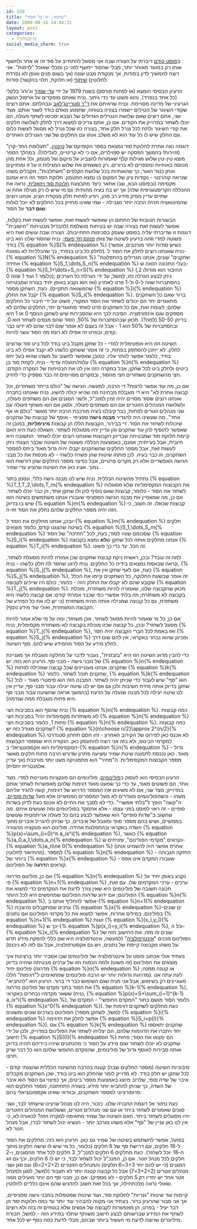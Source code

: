 ```yaml
---
id: 150
title: "שיתוף, זה כל הסוד"
date: 2008-08-16 14:44:31
layout: post
categories: 
  - קריפטולוגיה
social_media_share: true
---
```

ב<a href="http://www.gadial.net/2008/08/04/bit_commitment/">פוסט קודם</a> דיברתי על הצורה שבה אני מסוגל להתחייב על סוד זה או אחר ולחשוף אותו רק במועד מאוחר יותר, מבלי שהסוד ייחשף לפני כן ומבלי שאוכל "לרמות". אני רוצה להמשיך לדון בסודות, אך מנקודת מבט שונה (אך בשום פנים ואופן לא נפרדת לחלוטין) <a href="http://he.wikipedia.org/wiki/%D7%97%D7%9C%D7%95%D7%A7%D7%AA_%D7%A1%D7%95%D7%93">שיתוף</a> (או חלוקת, תלוי בהקשר) סודות.

הרעיון הבסיסי הומצא (או לפחות פורסם) בשנת 1979 על ידי <a href="http://he.wikipedia.org/wiki/%D7%A2%D7%93%D7%99_%D7%A9%D7%9E%D7%99%D7%A8">עדי שמיר</a> וג'ורג' בלקלי (כל אחד בנפרד), והוא פשוט עד כדי גיחוך. נניח שאתם מופקדים על ארסנל הנשק הגרעיני של מדינה מסויימת. ונניח שראיתם את <a href="http://he.wikipedia.org/wiki/%D7%93%D7%95%D7%A7%D7%98%D7%95%D7%A8_%D7%A1%D7%98%D7%A8%D7%99%D7%99%D7%A0%D7%92%27%D7%9C%D7%90%D7%91">ד"ר סטריינג'לאב</a> ונבהלתם. אתם רוצים שקודי השיגור של הטילים יישמרו בצורה בטוחה, שתמנע מאדם בודד לשגר אותם. מצד שני, אתם רוצים שאם שלושת הגנרלים הגדולים של הצבא יסכימו לשתף פעולה, הם יוכלו לשחזר במדוייק את הקודים. אם כן, אתם צריכים למצוא דרך לחלק לשלושה חלקים את קודי השיגור ולתת לכל גנרל חלק אחד, בצורה כזו שכל גנרל לא מסוגל לעשות כלום עם החלק שיש לו כל עוד הוא לא משלב אותו עם החלקים של שני הגנרלים האחרים.

דוגמה נאה אחרת לחלוקת סוד נמצאת בספר הקומיקס של <a href="http://he.wikipedia.org/wiki/%D7%98%D7%99%D7%A0%D7%98%D7%99%D7%9F">טינטין</a>, "תעלומת החד-קרן" (זהירות! בהמשך הפסקה יש ספוילרים, אם כי לא קריטיים, לעלילה!). במהלך הספר מוצא טין-טין שלוש מגילות קלף שאמורות להצביע על מיקום של מטמון, וכל אחת מהן מכוסה באותיות ומספרים לא ברורים. רק כששמים את שלוש המגילות זו על זו ומחזיקים אותן כנגד האור, כך שהאותיות בכל שלושת הקלפים "משתלבות", מקבלים משהו שנראה קוהרנטי - נקודות ציון של המקום בו נמצא המטמון. חלוקת הסוד הזו היא אמנם מקסימה (ובפוסט הבא, שבו אתאר כיצד מתבצעת <a href="http://he.wikipedia.org/wiki/%D7%A7%D7%A8%D7%99%D7%A4%D7%98%D7%95%D7%92%D7%A8%D7%A4%D7%99%D7%94_%D7%95%D7%99%D7%96%D7%95%D7%90%D7%9C%D7%99%D7%AA">חלוקת סוד ויזואלית</a>, נראה את ההכללה הקריפטוגרפית שלה) אך יש בה בעיה מהותית: גם מי שיש לו רק מגילה אחת או שתיים עדיין מפיק מידע רב מהן, ויודע לפחות חלק מנקודת הציון. אנחנו רוצים שהסיטואציה תהיה הרבה יותר מגבילה - שמי שאינו מחזיק בכל החלקים לא יוכל לגלות <strong>שום דבר</strong> על הסוד.

הבשורות הטובות של התחום הן שאפשר לעשות זאת, ואפשר לעשות זאת בקלות, ואפשר לעשות זאת בצורה שבה יש בטיחות מושלמת (להבדיל מבטיחות "חישובית" דוגמת זו שדיברתי עליה בפוסט שעסק בסכימות התחייבות). הצורה שבה עושים זאת היא פשוטה למדי וזהה ברעיון לשיטה של צופן <a href="http://he.wikipedia.org/wiki/%D7%A4%D7%A0%D7%A7%D7%A1_%D7%97%D7%93-%D7%A4%D7%A2%D7%9E%D7%99">פנקס חד פעמי</a>. נניח שהסוד שלנו הוא ביט בודד {% equation %}S{% endequation %} (כשיש סודות יותר מורכבים, אפשר לחלק כל ביט בנפרד, כך שהכלליות לא נפגעת). נניח שאנחנו רוצים לחלק את הסוד ל-{% equation %}N{% endequation %} "שחקנים" שונים; אנחנו מגרילים בהתפלגות אחידה {% equation %}S_1,\dots,S_n{% endequation %} בעלי התכונה הנאה ש-{% equation %}S_1+\dots+S_n=S{% endequation %} (החיבור הוא מודולו 2, כלומר 1 ועוד 1 שווה 0); ניתן לבצע הגרלה כזו, למשל, על ידי הגרלת כל הערכים בהסתברות שווה ל-0 ול-1 פרט לאחרון (ואז הוא נקבע באופן יחיד בצורה שמבטיחה שהמשוואה תתקיים). כעת, השחקן מספר {% equation %}i{% endequation %} יקבל את החלק {% equation %}S_i{% endequation %}. ברור שאם כל השחקנים מתאגדים יחד הם יכולים לשחזר את הסוד המקורי, פשוט על ידי חיבור כל החלקים שלהם; לעומת זאת, אם כל השחקנים פרט לאחד מתאגדים יחד, החלקים שלהם לא מספקים שום אינפורמציה. הסיבה לכך היא שהסבירות שיש לשחקן הנוסף 0 או 1 היא בדיוק 50-50 (למה?). מכאן שבהסתברות של 50%, הסוד שהם מנסים לשחזר הוא 0, ובהסתברות של 50% הוא 1 - אבל זה בעצם לא אומר שום דבר שהם לא ידעו כבר קודם, ובפרט זה אפילו לא רומז מה הסוד עשוי להיות.

השיטה הזו היא אופטימלית למדי - כל שחקן מקבל ביט בודד לכל ביט סוד שרוצים לחלק. לא ייתכן להסתפק בפחות, כי זה אומר ששחקן כלשהו לא יקבל אפילו לא ביט בודד, כלומר אפשר לוותר עליו. כמובן שאפשר לחשוב על משהו שהוא בעל יחס עלות/תועלת עדיף - נניח, לקחת סוד בן {% equation %}n{% endequation %} ביטים ולחלק ביט לכל שחקן; אבל במקרה הזה אין לנו את הבטיחות של המקרה הקודם: חצי מהשחקנים משחזרים חצי מהסוד, ובמקרים מסויימים זה כבר מספיק כדי להזיק.

אם כן, מה עוד אפשר לרצות? די הרבה, למעשה. הגישה של "כולם בייחד משחזרים, וכל קבוצה אחרת לא" היא די מוגבלת מבחינת מה שהיא יכולה להשיג. נניח שאנחנו בחברה ואנחנו רוצים שסוד מסויים יהיה זמין למנכ"ל, ולשני הסגנים אם הם משתפים פעולה, ולשלושת המנהלים הזוטרים אם הם משתפים פעולה, ולסגן אם הוא משתף פעולה עם שני מנהלים זוטרים לפחות; כבר קיבלנו בעיה מורכבת הרבה יותר מאשר "כולם או אף אחד". מה שעשינו היה להגדיר <strong>מבנה גישה</strong> ספציפי - אוסף של קבוצות של שחקנים שיכולות לשחזר את הסוד. די בבירור, הקבוצות הללו הן קבוצות <strong>מינימליות</strong>, במובן זה שאפשר להוסיף להן עוד שחקנים והן עדיין יהיו מסוגלות לשחזר. השאלה כעת היא האם קיימת חלוקת סוד שמבטיחה שבדיוק הקבוצות שאנחנו רוצים יוכלו לשחזר. התשובה היא חיובית, אבל בעייתית; אמנם, באמצעות הכללה פשוטה של השיטה שכבר הצגתי ניתן לעשות זאת, אבל מספר החלקים שהשחקנים יקבלו יהיה גדול מאוד ביחס למספר השחקנים; וזו כבר בעיה. לכן פותחו שיטות שהן פשרה כלשהי - לא מכסות את כל מבני הגישה האפשריים אלא רק מקרים פרטיים, אבל כפיצוי מספר החלקים שהן דורשות הוא נמוך. אציג כאן את השיטה שהציע עדי שמיר.

נתחיל מהשיטה הכללית. נניח שיש לנו מבנה גישה כללי, ונסמן בתור {% equation %}T_1,T_2,\dots,T_m{% endequation %} את הקבוצות המקסימליות שלא מסוגלות לשחזר את הסוד - כלומר, קבוצות שאם נוסיף להן ולו שחקן אחד, הן כבר יוכלו לשחזר. אם כן, מה שמאפיין את מבנה הגישה הספציפי שעבורו אנחנו משתמשים בשיטה הוא שיש בו בדיוק {% equation %}m{% endequation %} קבוצות שכאלו. זה חשוב, כי ה-m הזה יהיה מספר החלקים שלהם נחלק את הסוד.

ובכן, אנחנו מחלקים את הסוד ל-{% equation %}m{% endequation %} חלקים בשיטה שהצגנו קודם, כלומר מוצאים {% equation %}S_1,\dots,S_m{% endequation %} שסכומם שווה לסוד; כעת, לכל "חתיכה" של הסוד {% equation %}S_i{% endequation %} אנחנו מחלקים אותה לכל שחקן ש<strong>לא</strong> נמצא בקבוצה {% equation %}T_i{% endequation %}. זה הכל. עד כדי כך פשוט.

למה זה עובד? ובכן, ראשית ניקח קבוצת שחקנים שכן אמורה להיות מסוגלת לשחזר, ונראה שבאמת נמצאים בידיה כל החלקים. נניח לרגע שחסר לה חלק כלשהו - נניח, {% equation %}S_j{% endequation %}. כעת, אם לאף שחקן אין את {% equation %}S_j{% endequation %}, זה אומר שבשעת החלוקה, כל השחקנים קיימו את הכלל שקובע שהם לא יקבלו את החלק הזה - כלומר, כולם היו שייכים לקבוצה {% equation %}T_j{% endequation %}. מכאן שהקבוצה שלנו, שאמורה להיות משחזרת, מוכלת בקבוצה לא משחזרת; וזה בלתי אפשרי כפי שכבר אמרתי קודם: אם קבוצה כלשהי היא משחזרת, גם כל קבוצה שמכילה אותה תהיה משחזרת (כי יש לה את כל המידע של הקבוצה המשחזרת, ואולי עוד מידע נוסף).

אם כן, כל מי שאמור להיות מסוגל לשחזר, אכן משחזר; ומה על מי שלא אמור להיות מסוגל לשחזר? ובכן, כל קבוצה שכזו מוכלת בקבוצה לא-משחזרת מקסימלית, נניח {% equation %}T_j{% endequation %}, ואז באמת לכל חברי הקבוצה יהיה חסר {% equation %}S_j{% endequation %} ומכיוון שהוא נבחר באקראי, אין להם שום דרך לחלץ מידע על הסוד מהמידע שיש להם. סוף השיטה.

כדי להבין מדוע השיטה הזו היא "בזבזנית", נעבור לדבר על מחלקה מוגבלת אך מעניינת של מבני גישה - מבני סף. הרעיון הוא כזה: יש {% equation %}n{% endequation %} שחקנים; אנחנו מעוניינים שכל קבוצה שמכילה לפחות {% equation %}k{% endequation %} שחקנים תוכל לשחזר. כלומר, {% equation %}k{% endequation %} הוא "סף" שיש לעבור כדי שניתן יהיה לשחזר. המבנה הזה הוא סימטרי מאוד - לכל שחקן בדיוק אותה מידת חשיבות ולכן גם אם יש לנו שיטה יעילה עבור מבני סף, עדיין אין לנו שיטה יעילה לכל מבנה שנעלה על הדעת (בהמשך אראה שהשיטה עבור מבני סף היא פחות מוגבלת ממה שנדמה).

נניח שהסף הוא בסביבות חצי {% equation %}n{% endequation %}. כמה קבוצות לא משחזרות מקסימליות יהיו? בסביבות חצי {% equation %}n{% endequation %} פחות 1, כלומר בסביבות חצי {% equation %}n{% endequation %}. כמה קבוצות שחקנים מגודל כזה יש? {% equation %}{n\choose n/2}\approx 2^{n/2}{% endequation %}.לא אכנס כאן לפירוט של הקירוב האחרון - זהו חסם תחתון סטנדרטי למקדמי הבינום, ולא בזה אני רוצה להתעסק כאן. הנקודה היא שמספר הקבוצות המקסימליות הוא אקספוננציאלי ב-{% equation %}n{% endequation %} - גדול מאוד. כאן נכנסת לתמונה שיטת שמיר ומציעה פתרון שדורש הרבה פחות חלקים מאשר מספר הקבוצות המקסימליות. ה"מחיר" הוא מתמטיקה מעט יותר מורכבת (אך עדיין אלמנטרית יחסית).

הרעיון הבסיסי הוא לעסוק ב<a href="http://he.wikipedia.org/wiki/%D7%A4%D7%95%D7%9C%D7%99%D7%A0%D7%95%D7%9D">פולינומים</a>. פולינומים הם פונקציות מעניינות למדי. מצד אחד, הם פשוטים מאוד, עד כדי כך שמעט מאוד דגימות שלהם מאפשרות לשחזר אותם במדוייק; מצד שני, אם לא משיגים את המספר הדרוש של דגימות, קשה להגיד עליהם משהו - וכשהפולינומים מוגדרים לא מעל המספרים הממשיים אלא מעל <a href="http://he.wikipedia.org/wiki/%D7%A9%D7%93%D7%94_%D7%A1%D7%95%D7%A4%D7%99">שדות סופיים</a>, ה"קשה" הופך ל"בלתי אפשרי". כדי לא לסבך את החיים לא אכנס כעת לדיון בשדות סופיים - זה ראוי לפוסט בפני עצמו - אלא אתמקד בפולינומים ומה שעושים איתם. מה שחשוב ב"שדות סופיים" הוא שאפשר לבצע בהם כל פעולה אריתמטית שעושים בממשיים, ושיש בהם מספר סופי ומוגבל של איברים, כך שניתן להגריל איברים מתוך השדה באקראי ובהתפלגות אחידה.
פולינום הוא פונקציה מהצורה {% equation %}p(x)=\sum_{i=0}^n a_ix^i{% endequation %}, כאשר {% equation %}a_0,a_1,\dots,a_n{% endequation %} נקראים "מקדמי הפולינום", ומניחים ש-{% equation %}a_n\ne 0{% endequation %} (אחרת אפשר היה להשמיט אותו מהתיאור לחלוטין). למספר {% equation %}n{% endequation %} - החזקה הגבוהה ביותר של {% equation %}x{% endequation %} שעבורו המקדם אינו אפס - קוראים ה<strong>דרגה</strong> של הפולינום.

אם כן, פולינום מדרגה {% equation %}n{% endequation %} נקבע באופן יחיד על פי {% equation %}n+1{% endequation %} ערכים - ערכי המקדמים שלו. עם זאת, תכונה חשובה של פולינומים היא שאין צורך לדעת את המקדמים כדי למצוא את הפולינום; אם ידוע שדרגת הפולינום שמחפשים היא לכל היותר {% equation %}n{% endequation %}, אפשר להחליף אותם ב-{% equation %}n+1{% endequation %} ערכים שמתקבלים מהצבת {% equation %}x{% endequation %}-ים שונים בפולינום. במילים אחרות, אפשר למצוא את כל מקדמי הפולינום אם נתונים {% equation %}n+1{% endequation %} זוגות {% equation %}(x_i,y_i){% endequation %} כך ש-{% equation %}p(x_i)=y_i{% endequation %}, וכל ה-{% equation %}x_i{% endequation %} שונים זה מזה. את החישוב הזה של הפולינום מכנים "<a href="http://he.wikipedia.org/wiki/%D7%90%D7%99%D7%A0%D7%98%D7%A8%D7%A4%D7%95%D7%9C%D7%A6%D7%99%D7%94">אינטרפולציה</a>" (למעשה, אינטרפולציה היא שם כללי להפקת מידע חדש על משהו מקבוצה קיימת של נתונים, ויש גם אקסטרפולציה, אבל גם לזה לא ניכנס).

בעתיד אולי אכתוב פוסט על אינטרפולציה של פולינומים שבו אסביר יותר ברצינות איך מוצאים את הפולינום (זה פשוט) ולמה הכמות הזו של ערכים מבטיחה שיהיה בדיוק פולינום יחיד (מדרגה {% equation %}n{% endequation %} או קטנה ממנה; מדרגות גדולות יותר יש הרבה פולינומים שמתאימים ל"דגימות" הללו). לעת עתה אנו מעוניינים רק בשימוש, אבל אני מניח שגם השימוש כבר די ברור. הרעיון הוא "להחביא" את הסוד בתוך מקדם של פולינום מדרגה {% equation %}k-1{% endequation %}, ששאר מקדמיו נבחרים באקראי (נניח, {% equation %}p(x)=S+\sum_{i=1}^{k-1} a_ix^i{% endequation %}, כלומר הסוד מושם בתור "המקדם החופשי" - המקדם של {% equation %}x^0{% endequation %}). כעת מחלקים לשחקנים דגימות של הפולינום בערכים שונים ומשונים (למשל, לשחקן מספר {% equation %}i{% endequation %} אפשר לחלק את הדגימה {% equation %}S_i=p(i){% endequation %}). אם {% equation %}k{% endequation %} שחקנים יתאספו יחד ויחברו את הדגימות שלהם, הם יצליחו לשחזר את הפולינום במדוייק, ולכן על ידי חישוב {% equation %}S(0){% endequation %} הם ימצאו את הסוד; פחות שחקנים לא יוכלו לשחזר שום מידע על הסוד כי מהנתונים שיהיו בידיהם תהיה בדיוק אותה סבירות לאוסף גדול של פולינומים, שהמקדם החופשי שלהם הוא כל דבר שרק תרצו.

סיבוכיות השיטה (מספר החלקים שבה) קטנה בהרבה מהשיטה הכללית שהצגתי קודם - לכל שחקן יש חלק בודד. לא מדוייק לומר שהחלק הוא ביט בודד, שכן השחקנים מקבלים איבר של שדה סופי, שלרוב מיוצג באמצעות מספר ביטים, אך כפיצוי גם הסוד הוא איבר של השדה, כך שניתן להחביא יותר מידע. בשורה התחתונה, מספר החלקים הוא פרופורציוני למספר השחקנים, ובוודאי שאינו אקספוננציאלי בהם.

כעת נחזור אל דוגמת החברה שלנו. כזכור, היה לנו מנהל שרצינו שישחזר לבד, ושני סגנים שאמורים לשחזר ביחד או עם שני מנהלים זוטרים, וששלושת המנהלים הזוטרים יהיו מסוגלים לשחזר ביחד. האם השיטה של שמיר מתאימה למקרה הזה? לכאורה לא, כי אין לנו כאן עניין של "סף" אלא משהו מורכב יותר - הנשיא יכול לשחזר לבדו, אבל מנהל זוטר לא.

בפועל, אפשר להשתמש בשיטה של שמיר גם כאן. הרעיון הוא כזה: מחלקים את הסוד ל-18 חלקים, עם דרישת סף של 6 חלקים (כלומר, כל מי שיש לו שישה חלקים מתוך ה-18 יוכל לשחזר). כעת מחלקים 6 חלקים למנכ"ל, 3 חלקים לכל אחד מהסגנים, ו-2 חלקים לכל מנהל זוטר. אם כן, המנכ"ל יכול לשחזר לבד, כי יש לו 6 חלקים, וכך גם זוג הסגנים (כי יש להם יחד 3+3=6 חלקים) והמנהלים הזוטרים (2+2+2=6) וגם סגן ושני מנהלים זוטרים (3+2+2=7) אבל כל קבוצה קטנה יותר לא תעבוד (למשל, לסגן ולמנהל זוטר אחד יש יחדיו רק 5 חלקים - לא מספיק). אם כן, מבני סף הם יותר מועילים ממה שאולי נראה מלכתחילה, אך בכל זאת חשוב להדגיש שהם אינם כלליים לחלוטין.

קיימות עוד שיטות "גנריות" לחלוקת סוד, ועוד שיטות שמטפלות במבני גישה ספציפיים, אך אני סבור שהרעיון ברור. בעתיד אני מקווה להבהיר עוד יותר עד כמה חלוקות סוד הן דבר יעיל - בפרט, הן מאפשרות לקבוצה של אנשים שלא בוטחים זה בזה ולא רוצים לשתף את המידע שברשותם לבצע חישוב משותף שתלוי במידע הזה - למשל, חבורת מיליונרים שרוצה לדעת מי העשיר ביותר שבהם, מבלי לדעת כמה כסף יש לכל אחד.
